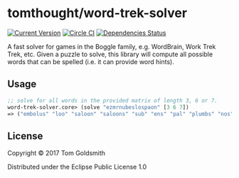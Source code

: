 # tomthought/word-trek-solver

[![Current Version](https://img.shields.io/clojars/v/word-trek-solver.svg)](https://clojars.org/word-trek-solver)
[![Circle CI](https://circleci.com/gh/tomthought/word-trek-solver.svg?style=shield)](https://circleci.com/gh/tomthought/word-trek-solver)
[![Dependencies Status](https://jarkeeper.com/tomthought/word-trek-solver/status.svg)](https://jarkeeper.com/tomthought/word-trek-solver)

A fast solver for games in the Boggle family, e.g. WordBrain, Work
Trek Trek, etc. Given a puzzle to solve, this library will compute all
possible words that can be spelled (i.e. it can provide word hints).

## Usage

```clojure
;; solve for all words in the provided matrix of length 3, 6 or 7.
word-trek-solver.core> (solve "ezmrnubeslospaon" [3 6 7])
=> ("embolus" "loo" "saloon" "saloons" "sub" "ens" "pal" "plumbs" "nos" "lap" "alb" "sum" "sob" "sap" "sol" "lob" "reb" "bus" "eon" "rem" "zen" "emu" "usa" "looser" "plumes" "lbs" "number" "spa" "boa" "mer" "alp" "sal" "sun" "unloose" "nub" "boo" "nooser" "bon" "pas" "bum" "salons" "sue" "plumber" "asp" "son" "slumber" "lumber" "bun" "nob")
```

## License

Copyright © 2017 Tom Goldsmith

Distributed under the Eclipse Public License 1.0
